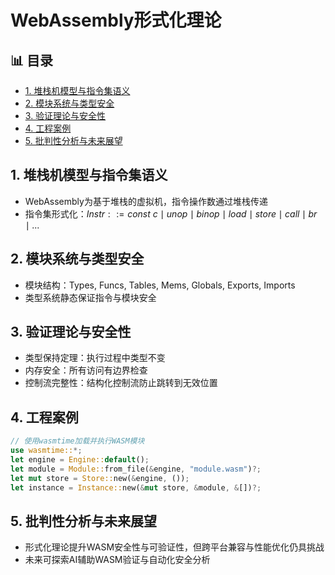 ﻿# WebAssembly形式化理论


## 📊 目录

- [1. 堆栈机模型与指令集语义](#1-堆栈机模型与指令集语义)
- [2. 模块系统与类型安全](#2-模块系统与类型安全)
- [3. 验证理论与安全性](#3-验证理论与安全性)
- [4. 工程案例](#4-工程案例)
- [5. 批判性分析与未来展望](#5-批判性分析与未来展望)


## 1. 堆栈机模型与指令集语义

- WebAssembly为基于堆栈的虚拟机，指令操作数通过堆栈传递
- 指令集形式化：$Instr ::= const\ c \mid unop \mid binop \mid load \mid store \mid call \mid br \mid ...$

## 2. 模块系统与类型安全

- 模块结构：Types, Funcs, Tables, Mems, Globals, Exports, Imports
- 类型系统静态保证指令与模块安全

## 3. 验证理论与安全性

- 类型保持定理：执行过程中类型不变
- 内存安全：所有访问有边界检查
- 控制流完整性：结构化控制流防止跳转到无效位置

## 4. 工程案例

```rust
// 使用wasmtime加载并执行WASM模块
use wasmtime::*;
let engine = Engine::default();
let module = Module::from_file(&engine, "module.wasm")?;
let mut store = Store::new(&engine, ());
let instance = Instance::new(&mut store, &module, &[])?;
```

## 5. 批判性分析与未来展望

- 形式化理论提升WASM安全性与可验证性，但跨平台兼容与性能优化仍具挑战
- 未来可探索AI辅助WASM验证与自动化安全分析
